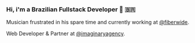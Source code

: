 ### Hi, i'm a Brazilian Fullstack Developer 👋 🇧🇷

Musician frustrated in his spare time and currently working at [@fiberwide](https://www.fiberwide.com/).

Web Developer & Partner at [@imaginaryagency](https://imaginary.agency/). 


<!--
**caiojhonny/caiojhonny** is a ✨ _special_ ✨ repository because its `README.md` (this file) appears on your GitHub profile.

Here are some ideas to get you started:

- 🔭 I’m currently working on ...
- 🌱 I’m currently learning ...
- 👯 I’m looking to collaborate on ...
- 🤔 I’m looking for help with ...
- 💬 Ask me about ...
- 📫 How to reach me: ...
- 😄 Pronouns: ...
- ⚡ Fun fact: ...
-->
